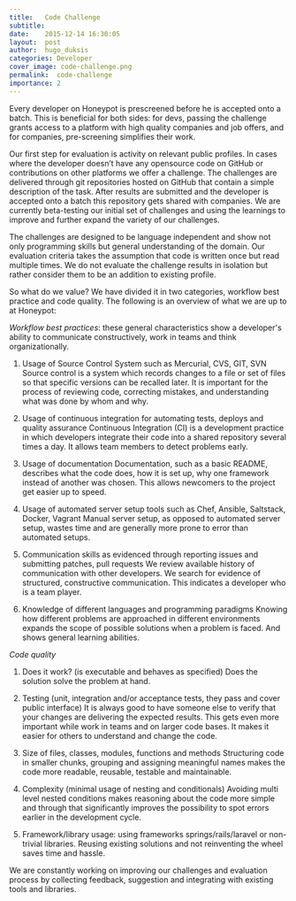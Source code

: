 ```yaml
---
title:   Code Challenge
subtitle:
date:    2015-12-14 16:30:05
layout:  post
author:  hugo_duksis
categories: Developer
cover_image: code-challenge.png
permalink:  code-challenge
importance: 2
---
```



Every developer on Honeypot is prescreened before he is accepted onto a batch.
This is beneficial for both sides: for devs, passing the challenge
grants access to a platform with high quality companies and job offers, and for companies,
pre-screening simplifies their work.


Our first step for evaluation is activity on relevant public profiles. In cases where the developer doesn’t
have any opensource code on GitHub or contributions on other platforms we offer a challenge.
The challenges are delivered through git repositories hosted on GitHub that contain a simple description of the task.
After results are submitted and the developer is accepted onto a batch this repository gets
shared with companies. We are currently beta-testing our initial set of challenges and using the
learnings to improve and further expand the variety of our challenges.


The challenges are designed to be language independent and show not only programming skills
but general understanding of the domain.
Our evaluation criteria takes the assumption that code is written once but read multiple
times. We do not evaluate the challenge results in isolation but rather consider them
to be an addition to existing profile.

So what do we value? We have divided it in two categories, workflow best practice and code quality.
The following is an overview of what we are up to at Honeypot:


*Workflow best practices*: these general characteristics show a developer's ability
to communicate constructively, work in teams and think organizationally.


 1. Usage of Source Control System such as Mercurial, CVS, GIT, SVN
Source control is a system which records changes to a file or set of files
so that specific versions can be recalled later. It is important for the process of reviewing code,
correcting mistakes, and understanding what was done by whom and why.

 2. Usage of continuous integration for automating tests, deploys and quality assurance
Continuous Integration (CI) is a development practice in which developers
integrate their code into a shared repository several times a day. It allows team members
to detect problems early.

 3. Usage of documentation
Documentation, such as a basic README, describes what the code does,
how it is set up, why one framework instead of another was chosen. This allows newcomers
to the project get easier up to speed.

 4. Usage of automated server setup tools such as Chef, Ansible, Saltstack, Docker, Vagrant
Manual server setup, as opposed to automated server setup, wastes time and
are generally more prone to error than automated setups.

 5. Communication skills as evidenced through reporting issues and submitting patches, pull requests
We review available history of communication with other developers.
We search for evidence of structured, constructive communication. This indicates a developer
who is a team player.

 6. Knowledge of different languages and programming paradigms
Knowing how different problems are approached in different environments
expands the scope of possible solutions when a problem is faced. And shows general learning
abilities.


 *Code quality*

 1. Does it work? (is executable and behaves as specified)
Does the solution solve the problem at hand.

 2. Testing (unit, integration and/or acceptance tests, they pass and cover public interface)
It is always good to have someone else to verify that your changes are delivering the expected
results. This gets even more important while work in teams and on larger code bases.
It makes it easier for others to understand and change the code.

 3. Size of files, classes, modules, functions and methods
Structuring code in smaller chunks, grouping and assigning meaningful names makes the code
more readable, reusable, testable and maintainable.

 4. Complexity (minimal usage of nesting and conditionals)
Avoiding multi level nested conditions makes reasoning about the code more simple and through
that significantly improves the possibility to spot errors earlier in the development cycle.

 5. Framework/library usage: using frameworks springs/rails/laravel or non-trivial libraries.
Reusing existing solutions and not reinventing the wheel saves time and hassle.


We are constantly working on improving our challenges and evaluation process by collecting feedback,
suggestion and integrating with existing tools and libraries.

